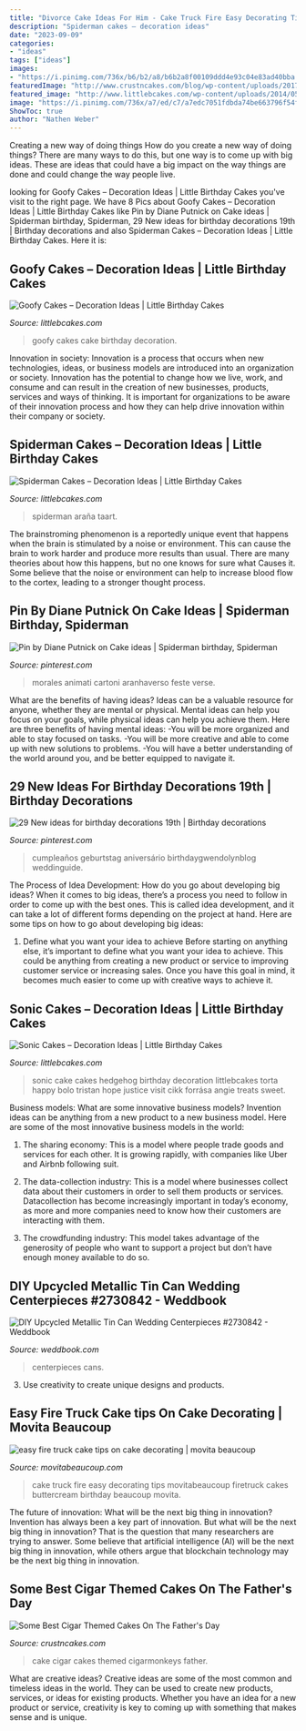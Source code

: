 ```yaml
---
title: "Divorce Cake Ideas For Him - Cake Truck Fire Easy Decorating Tips Movitabeaucoup Firetruck Cakes Buttercream Birthday Beaucoup Movita"
description: "Spiderman cakes – decoration ideas"
date: "2023-09-09"
categories:
- "ideas"
tags: ["ideas"]
images:
- "https://i.pinimg.com/736x/b6/b2/a8/b6b2a8f00109ddd4e93c04e83ad40bba.jpg"
featuredImage: "http://www.crustncakes.com/blog/wp-content/uploads/2017/06/7178-New-Celebration-cake-with-handmade-watch-and-cigar-and-run-out-initials.jpg"
featured_image: "http://www.littlebcakes.com/wp-content/uploads/2014/05/Goofy-Birthday-Cakes.jpg"
image: "https://i.pinimg.com/736x/a7/ed/c7/a7edc7051fdbda74be663796f54f7742.jpg"
ShowToc: true
author: "Nathen Weber"
---
```



Creating a new way of doing things
How do you create a new way of doing things? There are many ways to do this, but one way is to come up with big ideas. These are ideas that could have a big impact on the way things are done and could change the way people live.

	

		
looking for Goofy Cakes – Decoration Ideas | Little Birthday Cakes you've visit to the right page. We have 8 Pics about Goofy Cakes – Decoration Ideas | Little Birthday Cakes like Pin by Diane Putnick on Cake ideas | Spiderman birthday, Spiderman, 29 New ideas for birthday decorations 19th | Birthday decorations and also Spiderman Cakes – Decoration Ideas | Little Birthday Cakes. Here it is:
		
    
## Goofy Cakes – Decoration Ideas | Little Birthday Cakes

<img loading=lazy src="http://www.littlebcakes.com/wp-content/uploads/2014/05/Goofy-Birthday-Cakes.jpg" onerror="this.onerror=null;this.src='https://tse1.mm.bing.net/th?id=OIP.sA0dhL8ZN8EZG9q1kfIq-gHaJ4&amp;pid=15.1';" alt="Goofy Cakes – Decoration Ideas | Little Birthday Cakes">

_Source: littlebcakes.com_

>goofy cakes cake birthday decoration. 

	

Innovation in society:
Innovation is a process that occurs when new technologies, ideas, or business models are introduced into an organization or society. Innovation has the potential to change how we live, work, and consume and can result in the creation of new businesses, products, services and ways of thinking. It is important for organizations to be aware of their innovation process and how they can help drive innovation within their company or society.

    
## Spiderman Cakes – Decoration Ideas | Little Birthday Cakes

<img loading=lazy src="https://www.littlebcakes.com/wp-content/uploads/2013/08/Spiderman-Cakes-Images-768x1024.jpg" onerror="this.onerror=null;this.src='https://tse1.mm.bing.net/th?id=OIP.TOPlR1D8qo_mxUlSZKvBFwHaJ4&amp;pid=15.1';" alt="Spiderman Cakes – Decoration Ideas | Little Birthday Cakes">

_Source: littlebcakes.com_

>spiderman araña taart. 

	

The brainstroming phenomenon is a reportedly unique event that happens when the brain is stimulated by a noise or environment. This can cause the brain to work harder and produce more results than usual. There are many theories about how this happens, but no one knows for sure what Causes it. Some believe that the noise or environment can help to increase blood flow to the cortex, leading to a stronger thought process.

    
## Pin By Diane Putnick On Cake Ideas | Spiderman Birthday, Spiderman

<img loading=lazy src="https://i.pinimg.com/736x/a7/ed/c7/a7edc7051fdbda74be663796f54f7742.jpg" onerror="this.onerror=null;this.src='https://tse3.mm.bing.net/th?id=OIP.dwTMYiZcGZ2QYgFHbx58HQHaJ3&amp;pid=15.1';" alt="Pin by Diane Putnick on Cake ideas | Spiderman birthday, Spiderman">

_Source: pinterest.com_

>morales animati cartoni aranhaverso feste verse. 

	

What are the benefits of having ideas?
Ideas can be a valuable resource for anyone, whether they are mental or physical. Mental ideas can help you focus on your goals, while physical ideas can help you achieve them. Here are three benefits of having mental ideas: 
-You will be more organized and able to stay focused on tasks. 
-You will be more creative and able to come up with new solutions to problems. 
-You will have a better understanding of the world around you, and be better equipped to navigate it.

    
## 29 New Ideas For Birthday Decorations 19th | Birthday Decorations

<img loading=lazy src="https://i.pinimg.com/736x/b6/b2/a8/b6b2a8f00109ddd4e93c04e83ad40bba.jpg" onerror="this.onerror=null;this.src='https://tse4.mm.bing.net/th?id=OIP.kg0-lOTcQd-Yy71fwR0ShQAAAA&amp;pid=15.1';" alt="29 New ideas for birthday decorations 19th | Birthday decorations">

_Source: pinterest.com_

>cumpleaños geburtstag aniversário birthdaygwendolynblog weddinguide. 

	

The Process of Idea Development: How do you go about developing big ideas?
When it comes to big ideas, there’s a process you need to follow in order to come up with the best ones. This is called idea development, and it can take a lot of different forms depending on the project at hand. Here are some tips on how to go about developing big ideas:
1. Define what you want your idea to achieve 
Before starting on anything else, it’s important to define what you want your idea to achieve. This could be anything from creating a new product or service to improving customer service or increasing sales. Once you have this goal in mind, it becomes much easier to come up with creative ways to achieve it.

    
## Sonic Cakes – Decoration Ideas | Little Birthday Cakes

<img loading=lazy src="http://www.littlebcakes.com/wp-content/uploads/2014/05/Sonic-Cakes-768x1024.jpg" onerror="this.onerror=null;this.src='https://tse4.mm.bing.net/th?id=OIP.MyqhpkHc9yEPz6Bus1-PPAHaJ4&amp;pid=15.1';" alt="Sonic Cakes – Decoration Ideas | Little Birthday Cakes">

_Source: littlebcakes.com_

>sonic cake cakes hedgehog birthday decoration littlebcakes torta happy bolo tristan hope justice visit cikk forrása angie treats sweet. 

	

Business models: What are some innovative business models?
Invention ideas can be anything from a new product to a new business model. Here are some of the most innovative business models in the world:
1. The sharing economy: This is a model where people trade goods and services for each other. It is growing rapidly, with companies like Uber and Airbnb following suit.

2. The data-collection industry: This is a model where businesses collect data about their customers in order to sell them products or services. Datacollection has become increasingly important in today’s economy, as more and more companies need to know how their customers are interacting with them.

3. The crowdfunding industry: This model takes advantage of the generosity of people who want to support a project but don’t have enough money available to do so.

    
## DIY Upcycled Metallic Tin Can Wedding Centerpieces #2730842 - Weddbook

<img loading=lazy src="http://s3.weddbook.me/t1/2/7/3/2730842/diy-upcycled-metallic-tin-can-wedding-centerpieces.jpg" onerror="this.onerror=null;this.src='https://tse4.mm.bing.net/th?id=OIP.3we7AtFn3ebe2T397iSTTQHaLH&amp;pid=15.1';" alt="DIY Upcycled Metallic Tin Can Wedding Centerpieces #2730842 - Weddbook">

_Source: weddbook.com_

>centerpieces cans. 

	

3. Use creativity to create unique designs and products.

    
## Easy Fire Truck Cake tips On Cake Decorating | Movita Beaucoup

<img loading=lazy src="http://movitabeaucoup.com/wp-content/uploads/2013/10/firetruck-cake.jpg" onerror="this.onerror=null;this.src='https://tse2.mm.bing.net/th?id=OIP.QhCkEkVD_8wKzlCcBdg6wAHaLH&amp;pid=15.1';" alt="easy fire truck cake tips on cake decorating | movita beaucoup">

_Source: movitabeaucoup.com_

>cake truck fire easy decorating tips movitabeaucoup firetruck cakes buttercream birthday beaucoup movita. 

	

The future of innovation: What will be the next big thing in innovation?
Invention has always been a key part of innovation. But what will be the next big thing in innovation? That is the question that many researchers are trying to answer. Some believe that artificial intelligence (AI) will be the next big thing in innovation, while others argue that blockchain technology may be the next big thing in innovation.

    
## Some Best Cigar Themed Cakes On The Father&#039;s Day

<img loading=lazy src="http://www.crustncakes.com/blog/wp-content/uploads/2017/06/7178-New-Celebration-cake-with-handmade-watch-and-cigar-and-run-out-initials.jpg" onerror="this.onerror=null;this.src='https://tse4.mm.bing.net/th?id=OIP.iYSTzjuSTeeXK-SN_bQpewHaG5&amp;pid=15.1';" alt="Some Best Cigar Themed Cakes On The Father&#039;s Day">

_Source: crustncakes.com_

>cake cigar cakes themed cigarmonkeys father. 

	

What are creative ideas?
Creative ideas are some of the most common and timeless ideas in the world. They can be used to create new products, services, or ideas for existing products. Whether you have an idea for a new product or service, creativity is key to coming up with something that makes sense and is unique.

